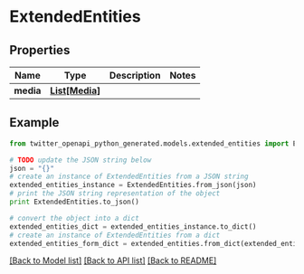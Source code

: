 # ExtendedEntities


## Properties
Name | Type | Description | Notes
------------ | ------------- | ------------- | -------------
**media** | [**List[Media]**](Media.md) |  | 

## Example

```python
from twitter_openapi_python_generated.models.extended_entities import ExtendedEntities

# TODO update the JSON string below
json = "{}"
# create an instance of ExtendedEntities from a JSON string
extended_entities_instance = ExtendedEntities.from_json(json)
# print the JSON string representation of the object
print ExtendedEntities.to_json()

# convert the object into a dict
extended_entities_dict = extended_entities_instance.to_dict()
# create an instance of ExtendedEntities from a dict
extended_entities_form_dict = extended_entities.from_dict(extended_entities_dict)
```
[[Back to Model list]](../README.md#documentation-for-models) [[Back to API list]](../README.md#documentation-for-api-endpoints) [[Back to README]](../README.md)


